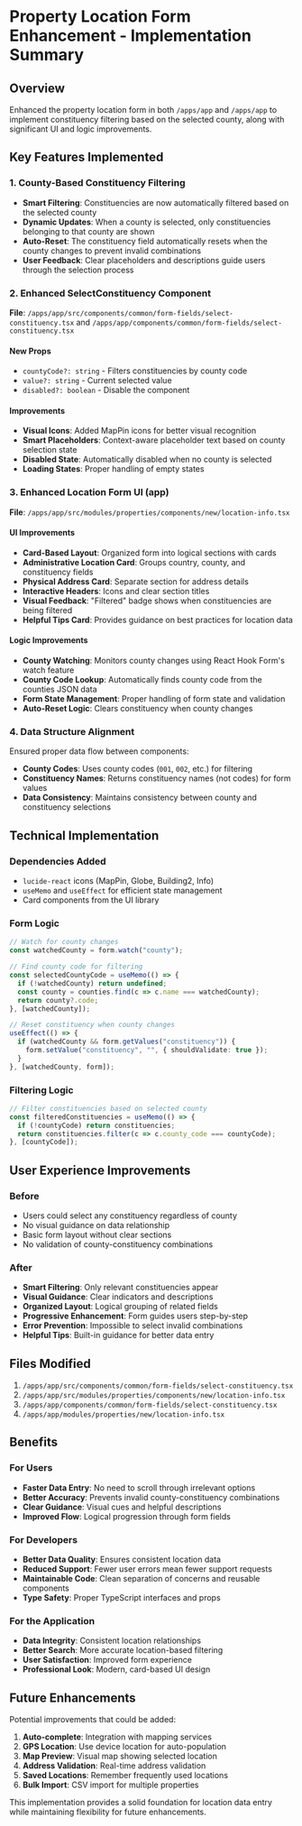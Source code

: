 # Property Location Form Enhancement - Implementation Summary

## Overview

Enhanced the property location form in both `/apps/app` and `/apps/app` to implement constituency filtering based on the selected county, along with significant UI and logic improvements.

## Key Features Implemented

### 1. County-Based Constituency Filtering

- **Smart Filtering**: Constituencies are now automatically filtered based on the selected county
- **Dynamic Updates**: When a county is selected, only constituencies belonging to that county are shown
- **Auto-Reset**: The constituency field automatically resets when the county changes to prevent invalid combinations
- **User Feedback**: Clear placeholders and descriptions guide users through the selection process

### 2. Enhanced SelectConstituency Component

**File**: `/apps/app/src/components/common/form-fields/select-constituency.tsx` and `/apps/app/components/common/form-fields/select-constituency.tsx`

#### New Props

- `countyCode?: string` - Filters constituencies by county code
- `value?: string` - Current selected value
- `disabled?: boolean` - Disable the component

#### Improvements

- **Visual Icons**: Added MapPin icons for better visual recognition
- **Smart Placeholders**: Context-aware placeholder text based on county selection state
- **Disabled State**: Automatically disabled when no county is selected
- **Loading States**: Proper handling of empty states

### 3. Enhanced Location Form UI (app)

**File**: `/apps/app/src/modules/properties/components/new/location-info.tsx`

#### UI Improvements

- **Card-Based Layout**: Organized form into logical sections with cards
- **Administrative Location Card**: Groups country, county, and constituency fields
- **Physical Address Card**: Separate section for address details
- **Interactive Headers**: Icons and clear section titles
- **Visual Feedback**: "Filtered" badge shows when constituencies are being filtered
- **Helpful Tips Card**: Provides guidance on best practices for location data

#### Logic Improvements

- **County Watching**: Monitors county changes using React Hook Form's watch feature
- **County Code Lookup**: Automatically finds county code from the counties JSON data
- **Form State Management**: Proper handling of form state and validation
- **Auto-Reset Logic**: Clears constituency when county changes

### 4. Data Structure Alignment

Ensured proper data flow between components:

- **County Codes**: Uses county codes (`001`, `002`, etc.) for filtering
- **Constituency Names**: Returns constituency names (not codes) for form values
- **Data Consistency**: Maintains consistency between county and constituency selections

## Technical Implementation

### Dependencies Added

- `lucide-react` icons (MapPin, Globe, Building2, Info)
- `useMemo` and `useEffect` for efficient state management
- Card components from the UI library

### Form Logic

```typescript
// Watch for county changes
const watchedCounty = form.watch("county");

// Find county code for filtering
const selectedCountyCode = useMemo(() => {
  if (!watchedCounty) return undefined;
  const county = counties.find(c => c.name === watchedCounty);
  return county?.code;
}, [watchedCounty]);

// Reset constituency when county changes
useEffect(() => {
  if (watchedCounty && form.getValues("constituency")) {
    form.setValue("constituency", "", { shouldValidate: true });
  }
}, [watchedCounty, form]);
```

### Filtering Logic

```typescript
// Filter constituencies based on selected county
const filteredConstituencies = useMemo(() => {
  if (!countyCode) return constituencies;
  return constituencies.filter(c => c.county_code === countyCode);
}, [countyCode]);
```

## User Experience Improvements

### Before

- Users could select any constituency regardless of county
- No visual guidance on data relationship
- Basic form layout without clear sections
- No validation of county-constituency combinations

### After

- **Smart Filtering**: Only relevant constituencies appear
- **Visual Guidance**: Clear indicators and descriptions
- **Organized Layout**: Logical grouping of related fields
- **Progressive Enhancement**: Form guides users step-by-step
- **Error Prevention**: Impossible to select invalid combinations
- **Helpful Tips**: Built-in guidance for better data entry

## Files Modified

1. `/apps/app/src/components/common/form-fields/select-constituency.tsx`
2. `/apps/app/src/modules/properties/components/new/location-info.tsx`
3. `/apps/app/components/common/form-fields/select-constituency.tsx`
4. `/apps/app/modules/properties/new/location-info.tsx`

## Benefits

### For Users

- **Faster Data Entry**: No need to scroll through irrelevant options
- **Better Accuracy**: Prevents invalid county-constituency combinations
- **Clear Guidance**: Visual cues and helpful descriptions
- **Improved Flow**: Logical progression through form fields

### For Developers

- **Better Data Quality**: Ensures consistent location data
- **Reduced Support**: Fewer user errors mean fewer support requests
- **Maintainable Code**: Clean separation of concerns and reusable components
- **Type Safety**: Proper TypeScript interfaces and props

### For the Application

- **Data Integrity**: Consistent location relationships
- **Better Search**: More accurate location-based filtering
- **User Satisfaction**: Improved form experience
- **Professional Look**: Modern, card-based UI design

## Future Enhancements

Potential improvements that could be added:

1. **Auto-complete**: Integration with mapping services
2. **GPS Location**: Use device location for auto-population
3. **Map Preview**: Visual map showing selected location
4. **Address Validation**: Real-time address validation
5. **Saved Locations**: Remember frequently used locations
6. **Bulk Import**: CSV import for multiple properties

This implementation provides a solid foundation for location data entry while maintaining flexibility for future enhancements.
